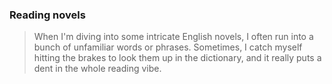 ### Reading novels

> When I'm diving into some intricate English novels, I often run into a bunch of unfamiliar words or phrases. Sometimes, I catch myself hitting the brakes to look them up in the dictionary, and it really puts a dent in the whole reading vibe.

